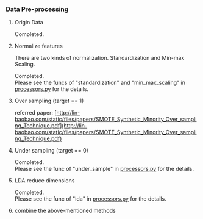 ### Data Pre-processing

1. Origin Data

    Completed.

2. Normalize features

    There are two kinds of normalization. Standardization and Min-max Scaling.

    Completed.<br>
    Please see the funcs of "standardization" and "min_max_scaling" in [processors.py](processors.py) for the details.

3. Over sampling (target == 1)

    referred paper: [http://lin-baobao.com/static/files/papers/SMOTE_Synthetic_Minority_Over_sampling_Technique.pdf](http://lin-baobao.com/static/files/papers/SMOTE_Synthetic_Minority_Over_sampling_Technique.pdf)

4. Under sampling (target == 0)

    Completed.<br>
    Please see the func of "under_sample" in [processors.py](processors.py) for the details.

5. LDA reduce dimensions

    Completed.<br>
    Please see the func of "lda" in [processors.py](processors.py) for the details.

6. combine the above-mentioned methods
